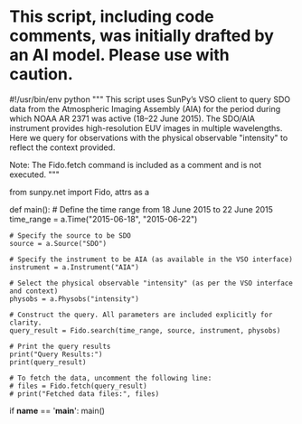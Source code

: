 # This script, including code comments, was initially drafted by an AI model. Please use with caution.

#!/usr/bin/env python
"""
This script uses SunPy’s VSO client to query SDO data from the Atmospheric Imaging Assembly (AIA)
for the period during which NOAA AR 2371 was active (18–22 June 2015). The SDO/AIA instrument
provides high-resolution EUV images in multiple wavelengths. Here we query for observations
with the physical observable "intensity" to reflect the context provided.

Note: The Fido.fetch command is included as a comment and is not executed.
"""

from sunpy.net import Fido, attrs as a

def main():
    # Define the time range from 18 June 2015 to 22 June 2015
    time_range = a.Time("2015-06-18", "2015-06-22")
    
    # Specify the source to be SDO
    source = a.Source("SDO")
    
    # Specify the instrument to be AIA (as available in the VSO interface)
    instrument = a.Instrument("AIA")
    
    # Select the physical observable "intensity" (as per the VSO interface and context)
    physobs = a.Physobs("intensity")
    
    # Construct the query. All parameters are included explicitly for clarity.
    query_result = Fido.search(time_range, source, instrument, physobs)
    
    # Print the query results
    print("Query Results:")
    print(query_result)
    
    # To fetch the data, uncomment the following line:
    # files = Fido.fetch(query_result)
    # print("Fetched data files:", files)

if __name__ == '__main__':
    main()
